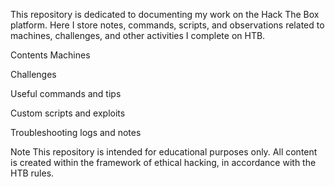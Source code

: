 This repository is dedicated to documenting my work on the Hack The Box platform.
Here I store notes, commands, scripts, and observations related to machines, challenges, and other activities I complete on HTB.

Contents
Machines

Challenges

Useful commands and tips

Custom scripts and exploits

Troubleshooting logs and notes

Note
This repository is intended for educational purposes only. All content is created within the framework of ethical hacking, in accordance with the HTB rules.
